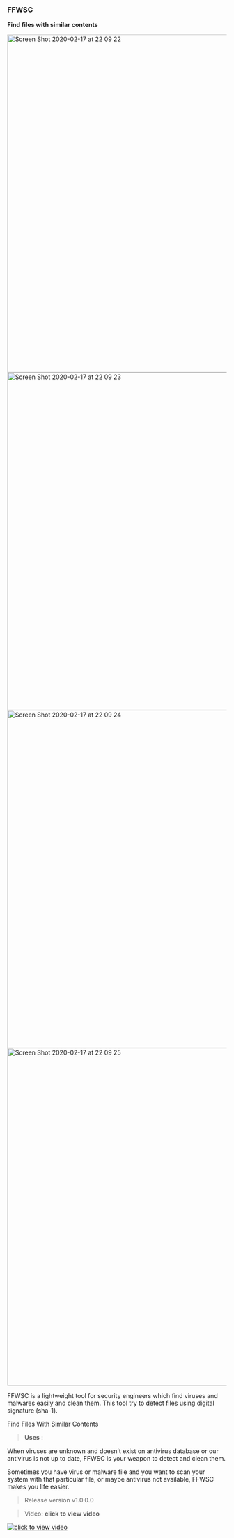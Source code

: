 ### FFWSC
**Find files with similar contents** 


<img width="776" alt="Screen Shot 2020-02-17 at 22 09 22" src="https://github.com/zapezhman/FFWSC/blob/master/Images/Screen%20Shot%202020-07-22%20at%209.17.13%20PM.png">

<img width="776" alt="Screen Shot 2020-02-17 at 22 09 23" src="https://github.com/zapezhman/FFWSC/blob/master/Images/Screen%20Shot%202020-07-22%20at%209.17.20%20PM.png">

<img width="776" alt="Screen Shot 2020-02-17 at 22 09 24" src="https://github.com/zapezhman/FFWSC/blob/master/Images/Screen%20Shot%202020-07-22%20at%209.17.35%20PM.png">

<img width="776" alt="Screen Shot 2020-02-17 at 22 09 25" src="https://github.com/zapezhman/FFWSC/blob/master/Images/Screen%20Shot%202020-07-22%20at%209.17.42%20PM.png">

FFWSC is a lightweight tool for security engineers which find viruses and malwares easily and clean them.
This tool try to detect files using digital signature (sha-1).

Find Files With Similar Contents 


>**Uses** : 

When viruses are unknown and doesn’t exist on antivirus database or our antivirus is not up to date, FFWSC is your weapon to detect and clean them.

Sometimes you have virus or malware file and you want to scan your system with that particular file, or maybe antivirus not available, FFWSC makes you life easier.


>Release version v1.0.0.0 


>Video: 
**click to view video**

[![click to view video](https://img.youtube.com/vi/TYSHs0s6JrA/0.jpg)](https://www.youtube.com/watch?v=TYSHs0s6JrA)
